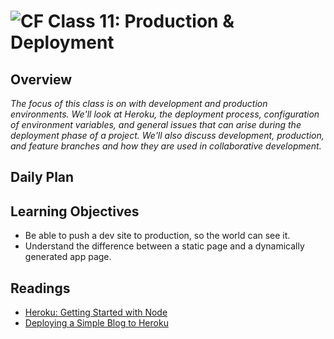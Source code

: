 ![CF](https://i.imgur.com/7v5ASc8.png)  Class 11: Production & Deployment
=======
## Overview
<!-- Provide a general overview of the daily concepts and processes that will be covered in lectures and labs -->
*The focus of this class is on with development and production environments. We'll look at Heroku, the deployment process, configuration of environment variables, and general issues that can arise during the deployment phase of a project. We'll also discuss development, production, and feature branches and how they are used in collaborative development.*

## Daily Plan


## Learning Objectives
<!--
ABCD:
  Audience: Program participants
  Behavior: Expected learning/behavior changes/results
  Condition:
    Circumstances that lead to change/result
    When change/result are expected to occur
  Degree: How much change occurs (%) for how many participants (#)
-->

- Be able to push a dev site to production, so the world can see it.
- Understand the difference between a static page and a dynamically generated app page.

## Readings
<!-- List of readings required for this content; readings being completed by the start of this lecture -->

- [Heroku: Getting Started with Node](https://devcenter.heroku.com/articles/getting-started-with-nodejs#introduction)
- [Deploying a Simple Blog to Heroku](https://howtonode.org/deploy-blog-to-heroku)
